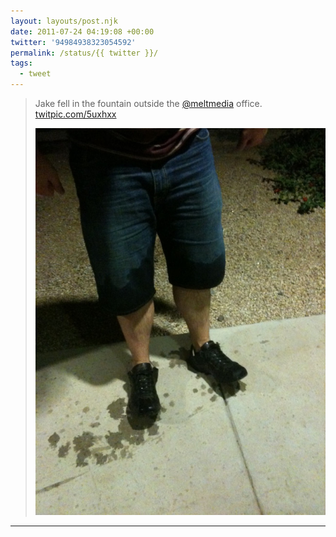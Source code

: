 ```yaml
---
layout: layouts/post.njk
date: 2011-07-24 04:19:08 +00:00
twitter: '94984938323054592'
permalink: /status/{{ twitter }}/
tags: 
  - tweet
---
```


> Jake fell in the fountain outside the [@meltmedia](https://twitter.com/meltmedia) office. [twitpic.com/5uxhxx](http://twitpic.com/5uxhxx)
> 
> ![very wet legs and shoes](/img/354282261.jpg)

---
